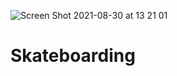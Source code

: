 ![Screen Shot 2021-08-30 at 13 21 01](https://user-images.githubusercontent.com/21189063/131379137-27359087-0528-4a7c-aba9-aa3d2d699b7e.png)
# Skateboarding
